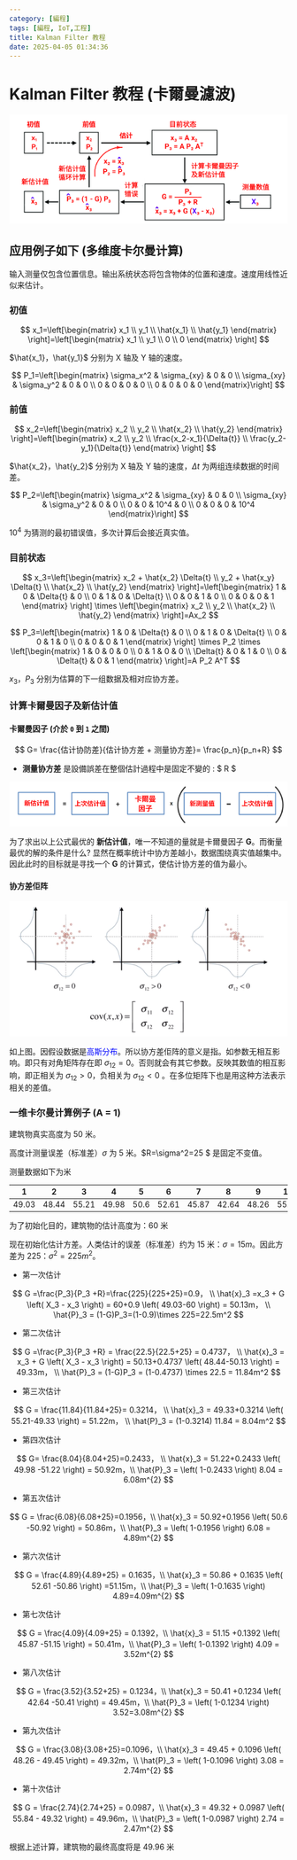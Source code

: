 ```yaml
---
category: [編程]
tags: [編程, IoT,工程]
title: Kalman Filter 教程
date: 2025-04-05 01:34:36
---
```


<style>
  table {
    width: 100%
    }
  td {
    vertical-align: center;
    text-align: center;
  }
  table.inputT{
    margin: 10px;
    width: auto;
    margin-left: auto;
    margin-right: auto;
    border: none;
  }
  input{
    text-align: center;
    padding: 0px 10px;
  }
  iframe{
    width: 100%;
    display: block;
    border-style:none;
  }
</style>

# Kalman Filter 教程 (卡爾曼濾波)


![Alt X](../assets/img/kalman/flowcalcu.png)

## 应用例子如下 (多维度卡尔曼计算)

输入测量仅包含位置信息。输出系统状态将包含物体的位置和速度。速度用线性近似来估计。

### 初值

$$
x_1=\left[\begin{matrix} x_1 \\ y_1 \\ \hat{x_1} \\ \hat{y_1} \end{matrix} \right]=\left[\begin{matrix} x_1 \\ y_1 \\ 0 \\ 0 \end{matrix} \right]
$$

$\hat{x_1}，\hat{y_1}$ 分别为 X 轴及 Y 轴的速度。

$$
P_1=\left[\begin{matrix} 
\sigma_x^2 & \sigma_{xy} & 0 & 0 \\ 
\sigma_{xy} & \sigma_y^2 & 0 & 0 \\
0 & 0 & 0 & 0 \\
0 & 0 & 0 & 0
 \end{matrix}\right]
$$

### 前值

$$
x_2=\left[\begin{matrix} x_2 \\ y_2 \\ \hat{x_2} \\ \hat{y_2} \end{matrix} \right]=\left[\begin{matrix} x_2 
\\ y_2 
\\ \frac{x_2-x_1}{\Delta{t}} 
\\ \frac{y_2-y_1}{\Delta{t}}  \end{matrix} \right]
$$

$\hat{x_2}，\hat{y_2}$ 分别为 X 轴及 Y 轴的速度，$\Delta{t}$ 为两组连续数据的时间差。

$$
P_2=\left[\begin{matrix} 
\sigma_x^2 & \sigma_{xy} & 0 & 0 \\ 
\sigma_{xy} & \sigma_y^2 & 0 & 0 \\
0 & 0 & 10^4 & 0 \\
0 & 0 & 0 & 10^4
 \end{matrix}\right]
$$

$10^4$ 为猜测的最初错误值，多次计算后会接近真实值。


### 目前状态


$$
x_3=\left[\begin{matrix} x_2 + \hat{x_2} \Delta{t}
\\ y_2 + \hat{x_y} \Delta{t}
\\ \hat{x_2} 
\\ \hat{y_2} \end{matrix} \right]=\left[\begin{matrix}
1 & 0 & \Delta{t} & 0
\\ 0 & 1 & 0 & \Delta{t}
\\ 0 & 0 & 1 & 0 
\\ 0 & 0 & 0 & 1 
\end{matrix} \right] \times \left[\begin{matrix} x_2 
\\ y_2
\\ \hat{x_2} 
\\ \hat{y_2} \end{matrix} \right]=Ax_2
$$


$$
P_3=\left[\begin{matrix}
1 & 0 & \Delta{t} & 0
\\ 0 & 1 & 0 & \Delta{t}
\\ 0 & 0 & 1 & 0 
\\ 0 & 0 & 0 & 1 
\end{matrix} \right] \times  P_2 \times \left[\begin{matrix}
1 & 0 & 0 & 0
\\ 0 & 1 & 0 & 0
\\ \Delta{t} & 0 & 1 & 0 
\\ 0 & \Delta{t} & 0 & 1 
\end{matrix} \right]=A P_2 A^T 
$$


${x_3}，{P_3}$ 分别为估算的下一组数据及相对应协方差。


### 计算卡爾曼因子及新估计值


#### 卡爾曼因子 (介於 `0` 到 `1` 之間)


$$
G= \frac{估计协防差}{估计协方差 + 测量协方差}= \frac{p_n}{p_n+R}
$$

 - **测量协方差** 是設備誤差在整個估計過程中是固定不變的 : $ R $

![Alt X](../assets/img/kalman/concept.png)

为了求出以上公式最优的 **新估计值**，唯一不知道的量就是卡爾曼因子 **G**。而衡量最优的解的条件是什么?
显然在概率统计中协方差越小，数据围绕真实值越集中。因此此时的目标就是寻找一个 **G** 的计算式，使估计协方差的值为最小。

#### 协方差佢阵 

![Alt X](../assets/img/kalman/covar.png)

如上图。因假设数据是<font color="#0005FF">高斯分布</font>。所以协方差佢阵的意义是指。如参数无相互影响。即只有对角矩阵存在即 $\sigma_{12}=0$。否则就会有其它参数。反映其数值的相互影响，即正相关为 $\sigma_{12}>0$，负相关为 $\sigma_{12}<0$ 。在多位矩阵下也是用这种方法表示相关的差值。

### 一维卡尔曼计算例子 (A = 1)

建筑物真实高度为 50 米。

高度计测量误差（标准差）$\sigma$ 为 5 米。$R=\sigma^2=25 $ 是固定不变值。

测量数据如下为米

|1|2|3|4|5|6|7|8|9|10|
|:---:|:---:|:---:|:---:|:---:|:---:|:---:|:---:|:---:|:---:|
|49.03|48.44|55.21|49.98|50.6|52.61|45.87|42.64|48.26|55.84|

为了初始化目的，建筑物的估计高度为：60 米

现在初始化估计方差。人类估计的误差（标准差）约为 15 米：$σ=15m$。因此方差为 $225：σ^2=225m^2$。


 - 第一次估计
 
$$
G =\frac{P_3}{P_3 +R}=\frac{225}{225+25}=0.9， \\
\hat{x}_3 =x_3 + G \left( X_3 - x_3 \right) = 60+0.9 \left( 49.03-60 \right) = 50.13m， \\
\hat{P}_3 = (1-G)P_3=(1-0.9)\times 225=22.5m^2
$$

 - 第二次估计

$$
G =\frac{P_3}{P_3 +R} = \frac{22.5}{22.5+25} = 0.4737， \\
\hat{x}_3 = x_3 + G \left( X_3 - x_3 \right) = 50.13+0.4737 \left( 48.44-50.13 \right) = 49.33m， \\
\hat{P}_3 = (1-G)P_3 = (1-0.4737) \times 22.5 = 11.84m^2
$$


 - 第三次估计

$$
G = \frac{11.84}{11.84+25}= 0.3214， \\
\hat{x}_3 = 49.33+0.3214 \left( 55.21-49.33 \right) = 51.22m， \\
\hat{P}_3 = (1-0.3214)  11.84 = 8.04m^2
$$

 - 第四次估计

$$
G= \frac{8.04}{8.04+25}=0.2433，
\\
\hat{x}_3 = 51.22+0.2433 \left( 49.98 -51.22 \right) = 50.92m，\\
\hat{P}_3 = \left( 1-0.2433 \right) 8.04 = 6.08m^{2}
$$

 - 第五次估计

$$
G = \frac{6.08}{6.08+25}=0.1956，\\
\hat{x}_3 = 50.92+0.1956 \left( 50.6 -50.92 \right) = 50.86m，\\
\hat{P}_3 = \left( 1-0.1956 \right) 6.08 = 4.89m^{2}
$$

 - 第六次估计

$$
G = \frac{4.89}{4.89+25} = 0.1635，\\
\hat{x}_3 = 50.86 + 0.1635 \left( 52.61 -50.86 \right) =51.15m，\\
\hat{P}_3 =  \left( 1-0.1635 \right) 4.89=4.09m^{2}
$$

 - 第七次估计
 
$$
G = \frac{4.09}{4.09+25} = 0.1392，\\
\hat{x}_3 = 51.15 +0.1392 \left( 45.87 -51.15 \right) = 50.41m，\\
\hat{P}_3 = \left( 1-0.1392 \right) 4.09 = 3.52m^{2}
$$

 - 第八次估计

$$
G = \frac{3.52}{3.52+25} = 0.1234，\\
\hat{x}_3 = 50.41 +0.1234 \left( 42.64 -50.41 \right) = 49.45m，\\
\hat{P}_3 =  \left( 1-0.1234 \right) 3.52=3.08m^{2}
$$


 - 第九次估计


$$
G = \frac{3.08}{3.08+25}=0.1096，\\
\hat{x}_3 = 49.45 + 0.1096 \left( 48.26 - 49.45 \right) = 49.32m，\\
\hat{P}_3 =  \left( 1-0.1096 \right) 3.08 = 2.74m^{2}
$$


 - 第十次估计


$$
G = \frac{2.74}{2.74+25} = 0.0987，\\
\hat{x}_3 = 49.32 + 0.0987 \left( 55.84 - 49.32 \right) = 49.96m，\\
\hat{P}_3 =  \left( 1-0.0987 \right) 2.74 = 2.47m^{2}
$$


根据上述计算，建筑物的最终高度将是 49.96 米